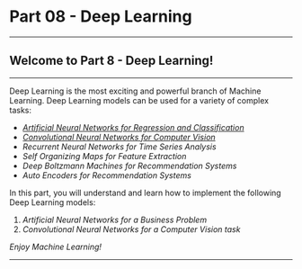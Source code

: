 # Part 08 - Deep Learning
<hr>

## Welcome to Part 8 - Deep Learning!
<hr>

Deep Learning is the most exciting and powerful branch of Machine Learning. Deep Learning models can be used for a variety of complex tasks:

* *[Artificial Neural Networks for Regression and Classification](https://github.com/gandharvk422/Machine_Learning_A-Z/tree/main/Section%2036%20-%20Artificial%20Neural%20Networks%20(ANNs))*
* *[Convolutional Neural Networks for Computer Vision](https://github.com/gandharvk422/Machine_Learning_A-Z/tree/main/Section%2037%20-%20Convolutional%20Neural%20Networks%20(CNNs))*
* *Recurrent Neural Networks for Time Series Analysis*
* *Self Organizing Maps for Feature Extraction*
* *Deep Boltzmann Machines for Recommendation Systems*
* *Auto Encoders for Recommendation Systems*

In this part, you will understand and learn how to implement the following Deep Learning models:

1. *Artificial Neural Networks for a Business Problem*
2. *Convolutional Neural Networks for a Computer Vision task*

*Enjoy Machine Learning!*
<hr>
